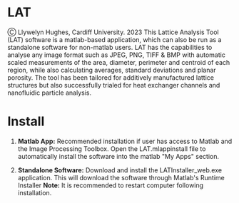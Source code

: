 # LAT
Ⓒ Llywelyn Hughes, Cardiff University. 2023
This Lattice Analysis Tool (LAT) software is a matlab-based application, which can also be run as a standalone software for non-matlab users. 
LAT has the capabilities to analyse any image format such as JPEG, PNG, TIFF & BMP with automatic scaled measurements of the area, diameter, perimeter and centroid of each region, while also calculating averages, standard deviations and planar porosity. The tool has been tailored for additively manufactured lattice structures but also successfully trialed for heat exchanger channels and nanofluidic particle analysis.


# Install
1. **Matlab App:** Recommended installation if user has access to Matlab and the Image Processing Toolbox. 
   Open the LAT.mlappinstall file to automatically install the software into the matlab "My Apps" section.
   
2. **Standalone Software:** Download and install the LATInstaller_web.exe application. This will download the software through Matlab's Runtime Installer **Note:** It is recommended to restart computer following installation. 
